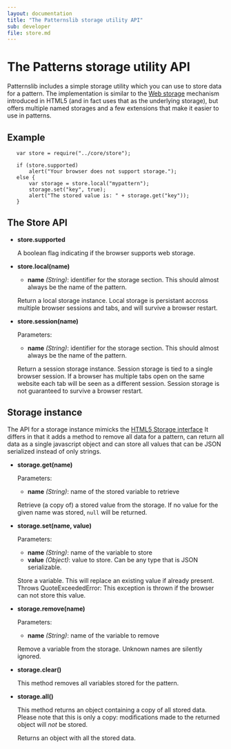```yaml
---
layout: documentation
title: "The Patternslib storage utility API"
sub: developer
file: store.md
---
```


# The Patterns storage utility API

Patternslib includes a simple storage utility which you can use to store
data for a pattern. The implementation is similar to the
[Web storage](http://www.whatwg.org/specs/web-apps/current-work/multipage/webstorage.html)
mechanism introduced in HTML5 (and in fact uses that as the underlying
storage), but offers multiple named storages and a few extensions that make
it easier to use in patterns.

## Example

```
   var store = require("../core/store");

   if (store.supported)
       alert("Your browser does not support storage.");
   else {
       var storage = store.local("mypattern");
       storage.set("key", true);
       alert("The stored value is: " + storage.get("key"));
   }
```

## The Store API

- **store.supported**

    A boolean flag indicating if the browser supports web storage.

- **store.local(name)**

    - **name** *(String)*: identifier for the storage section. This should
      almost always be the name of the pattern.

    Return a local storage instance. Local storage is persistant accross
    multiple browser sessions and tabs, and will survive a browser restart.

- **store.session(name)**

    Parameters:

    - **name** *(String)*: identifier for the storage section. This should
      almost always be the name of the pattern.

    Return a session storage instance. Session storage is tied to a single
    browser session. If a browser has multiple tabs open on the same website
    each tab will be seen as a different session. Session storage is not
    guaranteed to survive a browser restart.

## Storage instance

The API for a storage instance mimicks the
[HTML5 Storage interface](http://www.whatwg.org/specs/web-apps/current-work/multipage/webstorage.html#the-storage-interface)
It differs in that it adds a method to remove all data for a pattern, can
return all data as a single javascript object and can store all values that can
be JSON serialized instead of only strings.

- **storage.get(name)**

    Parameters:

    - **name** *(String)*: name of the stored variable to retrieve

    Retrieve (a copy of) a stored value from the storage. If no value for the
    given name was stored, `null` will be returned.

- **storage.set(name, value)**

    Parameters:

    - **name** *(String)*: name of the variable to store
    - **value** *(Object)*: value to store. Can be any type that is JSON serializable.

    Store a variable. This will replace an existing value if already present.
    Throws QuoteExceededError: This exception is thrown if the browser can not store this value.

- **storage.remove(name)**

    Parameters:

    - **name** *(String)*: name of the variable to remove

    Remove a variable from the storage. Unknown names are silently ignored.

- **storage.clear()**

    This method removes all variables stored for the pattern.

- **storage.all()**

    This method returns an object containing a copy of all stored data. Please 
    note that this is only a copy: modifications made to the returned object
    will *not* be stored.

    Returns an object with all the stored data.
